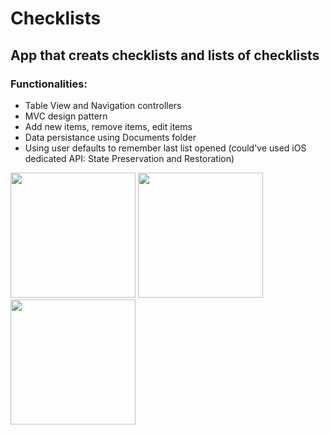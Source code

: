 # Checklists

## App that creats checklists and lists of checklists
### Functionalities:
- Table View and Navigation controllers
- MVC design pattern
- Add new items, remove items, edit items
- Data persistance using Documents folder
- Using user defaults to remember last list opened (could've used iOS dedicated API: State Preservation and Restoration)

<img src="https://user-images.githubusercontent.com/14140528/153098573-6741f035-ba36-45a6-a2cf-f7b7c3728582.png" width="200"/> <img src="https://user-images.githubusercontent.com/14140528/153098584-aa4a49e8-daab-4bef-852d-61d995d4f8cf.png" width="200"/> <img src="https://user-images.githubusercontent.com/14140528/153098580-fdd7754d-9bad-42ff-b4ce-56c692d525e4.png" width="200"/>
